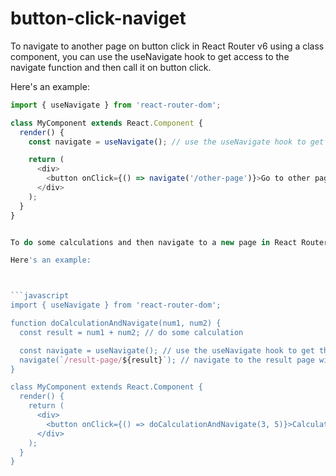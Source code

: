 # button-click-naviget



To navigate to another page on button click in React Router v6 using a class component, you can use the useNavigate hook to get access to the navigate function and then call it on button click.

Here's an example:


```javascript
import { useNavigate } from 'react-router-dom';

class MyComponent extends React.Component {
  render() {
    const navigate = useNavigate(); // use the useNavigate hook to get the navigate function

    return (
      <div>
        <button onClick={() => navigate('/other-page')}>Go to other page</button>
      </div>
    );
  }
}


To do some calculations and then navigate to a new page in React Router v6, you can use the useNavigate hook inside a function that does the calculation and then calls the navigate function with the path of the new page.

Here's an example:



```javascript
import { useNavigate } from 'react-router-dom';

function doCalculationAndNavigate(num1, num2) {
  const result = num1 + num2; // do some calculation

  const navigate = useNavigate(); // use the useNavigate hook to get the navigate function
  navigate(`/result-page/${result}`); // navigate to the result page with the result as a parameter
}

class MyComponent extends React.Component {
  render() {
    return (
      <div>
        <button onClick={() => doCalculationAndNavigate(3, 5)}>Calculate and go to result page</button>
      </div>
    );
  }
}
